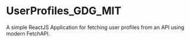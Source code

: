 # UserProfiles_GDG_MIT
A simple ReactJS Application for fetching user profiles from an API using modern FetchAPI.
